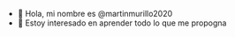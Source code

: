 - 👋 Hola, mi nombre es @martinmurillo2020
- 👀 Estoy interesado en aprender todo lo que me propogna

<!---
martinmurillo2020/martinmurillo2020 is a ✨ special ✨ repository because its `README.md` (this file) appears on your GitHub profile.
You can click the Preview link to take a look at your changes.
--->
